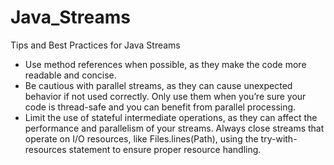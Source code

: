# Java_Streams

Tips and Best Practices for Java Streams

- Use method references when possible, as they make the code more readable and concise.
- Be cautious with parallel streams, as they can cause unexpected behavior if not used correctly. Only use them when you’re sure your code is thread-safe and you can benefit from parallel processing.
- Limit the use of stateful intermediate operations, as they can affect the performance and parallelism of your streams.
Always close streams that operate on I/O resources, like Files.lines(Path), using the try-with-resources statement to ensure proper resource handling.
